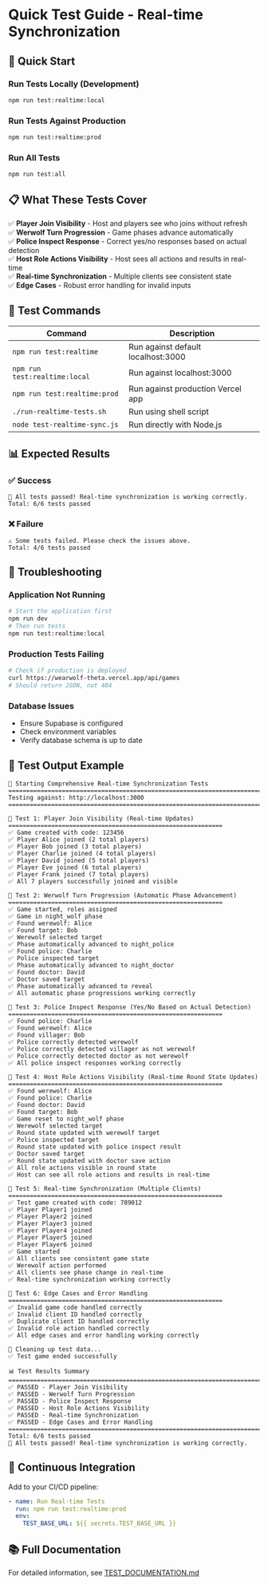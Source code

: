 # Quick Test Guide - Real-time Synchronization

## 🚀 Quick Start

### Run Tests Locally (Development)
```bash
npm run test:realtime:local
```

### Run Tests Against Production
```bash
npm run test:realtime:prod
```

### Run All Tests
```bash
npm run test:all
```

## 📋 What These Tests Cover

✅ **Player Join Visibility** - Host and players see who joins without refresh  
✅ **Werwolf Turn Progression** - Game phases advance automatically  
✅ **Police Inspect Response** - Correct yes/no responses based on actual detection  
✅ **Host Role Actions Visibility** - Host sees all actions and results in real-time  
✅ **Real-time Synchronization** - Multiple clients see consistent state  
✅ **Edge Cases** - Robust error handling for invalid inputs  

## 🔧 Test Commands

| Command | Description |
|---------|-------------|
| `npm run test:realtime` | Run against default localhost:3000 |
| `npm run test:realtime:local` | Run against localhost:3000 |
| `npm run test:realtime:prod` | Run against production Vercel app |
| `./run-realtime-tests.sh` | Run using shell script |
| `node test-realtime-sync.js` | Run directly with Node.js |

## 📊 Expected Results

### ✅ Success
```
🎉 All tests passed! Real-time synchronization is working correctly.
Total: 6/6 tests passed
```

### ❌ Failure
```
⚠️ Some tests failed. Please check the issues above.
Total: 4/6 tests passed
```

## 🐛 Troubleshooting

### Application Not Running
```bash
# Start the application first
npm run dev
# Then run tests
npm run test:realtime:local
```

### Production Tests Failing
```bash
# Check if production is deployed
curl https://wearwolf-theta.vercel.app/api/games
# Should return JSON, not 404
```

### Database Issues
- Ensure Supabase is configured
- Check environment variables
- Verify database schema is up to date

## 📝 Test Output Example

```
🚀 Starting Comprehensive Real-time Synchronization Tests
================================================================================
Testing against: http://localhost:3000
================================================================================

🧪 Test 1: Player Join Visibility (Real-time Updates)
============================================================
✅ Game created with code: 123456
✅ Player Alice joined (2 total players)
✅ Player Bob joined (3 total players)
✅ Player Charlie joined (4 total players)
✅ Player David joined (5 total players)
✅ Player Eve joined (6 total players)
✅ Player Frank joined (7 total players)
✅ All 7 players successfully joined and visible

🧪 Test 2: Werwolf Turn Progression (Automatic Phase Advancement)
============================================================
✅ Game started, roles assigned
✅ Game in night_wolf phase
✅ Found werewolf: Alice
✅ Found target: Bob
✅ Werewolf selected target
✅ Phase automatically advanced to night_police
✅ Found police: Charlie
✅ Police inspected target
✅ Phase automatically advanced to night_doctor
✅ Found doctor: David
✅ Doctor saved target
✅ Phase automatically advanced to reveal
✅ All automatic phase progressions working correctly

🧪 Test 3: Police Inspect Response (Yes/No Based on Actual Detection)
============================================================
✅ Found police: Charlie
✅ Found werewolf: Alice
✅ Found villager: Bob
✅ Police correctly detected werewolf
✅ Police correctly detected villager as not werewolf
✅ Police correctly detected doctor as not werewolf
✅ All police inspect responses working correctly

🧪 Test 4: Host Role Actions Visibility (Real-time Round State Updates)
============================================================
✅ Found werewolf: Alice
✅ Found police: Charlie
✅ Found doctor: David
✅ Found target: Bob
✅ Game reset to night_wolf phase
✅ Werewolf selected target
✅ Round state updated with werewolf target
✅ Police inspected target
✅ Round state updated with police inspect result
✅ Doctor saved target
✅ Round state updated with doctor save action
✅ All role actions visible in round state
✅ Host can see all role actions and results in real-time

🧪 Test 5: Real-time Synchronization (Multiple Clients)
============================================================
✅ Test game created with code: 789012
✅ Player Player1 joined
✅ Player Player2 joined
✅ Player Player3 joined
✅ Player Player4 joined
✅ Player Player5 joined
✅ Player Player6 joined
✅ Game started
✅ All clients see consistent game state
✅ Werewolf action performed
✅ All clients see phase change in real-time
✅ Real-time synchronization working correctly

🧪 Test 6: Edge Cases and Error Handling
============================================================
✅ Invalid game code handled correctly
✅ Invalid client ID handled correctly
✅ Duplicate client ID handled correctly
✅ Invalid role action handled correctly
✅ All edge cases and error handling working correctly

🧹 Cleaning up test data...
✅ Test game ended successfully

📊 Test Results Summary
================================================================================
✅ PASSED - Player Join Visibility
✅ PASSED - Werwolf Turn Progression
✅ PASSED - Police Inspect Response
✅ PASSED - Host Role Actions Visibility
✅ PASSED - Real-time Synchronization
✅ PASSED - Edge Cases and Error Handling
================================================================================
Total: 6/6 tests passed
🎉 All tests passed! Real-time synchronization is working correctly.
```

## 🔄 Continuous Integration

Add to your CI/CD pipeline:

```yaml
- name: Run Real-time Tests
  run: npm run test:realtime:prod
  env:
    TEST_BASE_URL: ${{ secrets.TEST_BASE_URL }}
```

## 📚 Full Documentation

For detailed information, see [TEST_DOCUMENTATION.md](./TEST_DOCUMENTATION.md)
